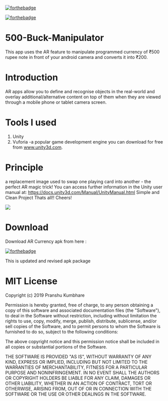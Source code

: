 [![forthebadge](https://forthebadge.com/images/badges/made-with-java.svg)](https://forthebadge.com)

[![forthebadge](https://forthebadge.com/images/badges/built-for-android.svg)](https://forthebadge.com)
# 500-Buck-Manipulator
This app uses the AR feature to manipulate programmed currency of ₹500 rupee note in front of your android camera and converts it into ₹200.
# Introduction
AR apps allow you to define and recognise objects in the real-world and overlay additional/alternative content on top of them when they are viewed through a mobile phone or tablet camera screen.
# Tools I used
1. Unity 
2. Vuforia -a popular game development engine you can download for free from www.unity3d.com.
# Principle
a replacement image used to swap one playing card into another - the perfect AR magic trick! You can access further information in the Unity user manual at: https://docs.unity3d.com/Manual/UnityManual.html
Simple and Clean Project
Thats all!! Cheers!

![](view.gif)
# Download
Download AR Currency apk from here : 

[![forthebadge](https://forthebadge.com/images/badges/check-it-out.svg)](https://drive.google.com/open?id=1HGAmijDrc3A-gWBfiTGU6qmB_3mxDpy0)


This is updated and revised apk package


# MIT License

Copyright (c) 2019 Pranshu Kumbhare

Permission is hereby granted, free of charge, to any person obtaining a copy
of this software and associated documentation files (the "Software"), to deal
in the Software without restriction, including without limitation the rights
to use, copy, modify, merge, publish, distribute, sublicense, and/or sell
copies of the Software, and to permit persons to whom the Software is
furnished to do so, subject to the following conditions:

The above copyright notice and this permission notice shall be included in all
copies or substantial portions of the Software.

THE SOFTWARE IS PROVIDED "AS IS", WITHOUT WARRANTY OF ANY KIND, EXPRESS OR
IMPLIED, INCLUDING BUT NOT LIMITED TO THE WARRANTIES OF MERCHANTABILITY,
FITNESS FOR A PARTICULAR PURPOSE AND NONINFRINGEMENT. IN NO EVENT SHALL THE
AUTHORS OR COPYRIGHT HOLDERS BE LIABLE FOR ANY CLAIM, DAMAGES OR OTHER
LIABILITY, WHETHER IN AN ACTION OF CONTRACT, TORT OR OTHERWISE, ARISING FROM,
OUT OF OR IN CONNECTION WITH THE SOFTWARE OR THE USE OR OTHER DEALINGS IN THE
SOFTWARE.
